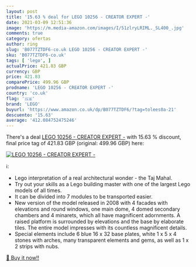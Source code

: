 ```yaml
---
layout: post
title: '15.63 % deal for LEGO 10256 - CREATOR EXPERT -'
date: 2021-03-09 12:51:36
image: 'https://m.media-amazon.com/images/I/51zlryLRIML._SL400_.jpg'
comments: true
category: ofertas
author: ring
slug: 'B077TZTDF6-co.uk LEGO 10256 - CREATOR EXPERT -'
sku: 'B077TZTDF6-co.uk'
tags: [ 'lego', ]
actualPrice: 421.83 GBP
currency: GBP
price: 421.83
comparePrice: 499.96 GBP
prodname: 'LEGO 10256 - CREATOR EXPERT -'
country: 'co.uk'
flag: '🇬🇧'
brand: 'LEGO'
buyurl: 'https://www.amazon.co.uk/dp/B077TZTDF6/?tag=tolees0a-21'
descuento: '15.63'
average: '412.084752475246'
---
```


There's a deal [LEGO 10256 - CREATOR EXPERT -](https://www.amazon.co.uk/dp/B077TZTDF6/?tag=tolees0a-21)  with  15.63 % discount, final price tag of  421.83 GBP (original: 499.96 GBP) here:

[![LEGO 10256 - CREATOR EXPERT -](https://m.media-amazon.com/images/I/51zlryLRIML._SL400_.jpg)](https://www.amazon.co.uk/dp/B077TZTDF6/?tag=tolees0a-21)

ℹ️:

- Lego interpretation of a real architectural wonder - the Taj Mahal.
- Try out your skills as a Lego building master with one of the largest Lego models of all times.
- It can be divided into 7 modules to be transported easier.
- New version of the model released in 2008 with 4 facades with elevations and round windows, one main dome, 4 domed secondary chambers and 4 minarets, which all have magnificent adornments. A raised platform is surrounded by elevations and the base by elaborate tiles. The entire model impresses with its countless magnificent details.
- Special elements include 6 blue 16 x 32 base plates, white 1 x 5 x 4 stones with arches, many transparent elements and gems, as well as 1 x 2 strips with nubs.

[🛒 Buy it now!!](https://www.amazon.co.uk/dp/B077TZTDF6/?tag=tolees0a-21)
